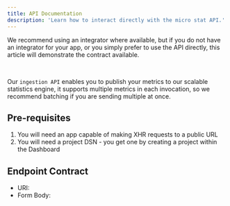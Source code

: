 ```yaml
---
title: API Documentation
description: 'Learn how to interact directly with the micro stat API.'
---
```


We recommend using an integrator where available, but if you do not have an integrator for your app, or you simply prefer to use the API directly, this article will demonstrate the contract available.

<br>

Our `ingestion API` enables you to publish your metrics to our scalable statistics engine, it supports multiple metrics in each invocation, so we recommend batching if you are sending multiple at once.

## Pre-requisites
1. You will need an app capable of making XHR requests to a public URL
2. You will need a project DSN - you get one by creating a project within the Dashboard

## Endpoint Contract
- URI: 
- Form Body: 
